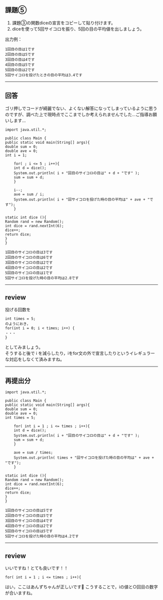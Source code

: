 ## 課題⑤
1. 課題③の関数diceの宣言をコピーして貼り付けます。
2. diceを使って5回サイコロを振り、5回の目の平均値を出しましょう。

出力例：
~~~
1回目の目は1です
2回目の目は5です
3回目の目は4です
4回目の目は5です
5回目の目は2です
5回サイコロを投げたときの目の平均は3.4です
~~~

---

## 回答
ゴリ押しでコードが綺麗でない、よくない解答になってしまっているように思うのですが、調べた上で現時点でここまでしか考えられませんでした…ご指導お願いします…

~~~
import java.util.*;

public class Main {
public static void main(String[] args){
double sum = 0;
double ave = 0;
int i = 1;

    for( ; i <= 5 ; i++){
    int d = dice();
    System.out.println( i + "回目のサイコロの目は" + d + "です" );
    sum = sum + d;
    }
    
    i--;
    ave = sum / i;
    System.out.println( i + "回サイコロを投げた時の目の平均は" + ave + "です");
    }

static int dice (){
Random rand = new Random();
int dice = rand.nextInt(6);
dice++;
return dice;
}
}

1回目のサイコロの目は3です
2回目のサイコロの目は6です
3回目のサイコロの目は2です
4回目のサイコロの目は2です
5回目のサイコロの目は1です
5回サイコロを投げた時の目の平均は2.8です
~~~
---

## review

投げる回数を
~~~
int times = 5;
のようにおき，
for(int i = 0; i < times; i++) {
・・・
}
~~~
としてみましょう。  
そうすると後で i を減らしたり，iをfor文の外で宣言したりというイレギュラーな対応をしなくて済みますね。

---

## 再提出分
~~~
import java.util.*;

public class Main {
public static void main(String[] args){
double sum = 0;
double ave = 0;
int times = 5;

    for( int i = 1 ; i <= times ; i++){
    int d = dice();
    System.out.println( i + "回目のサイコロの目は" + d + "です" );
    sum = sum + d;
    }
    
    ave = sum / times;
    System.out.println( times + "回サイコロを投げた時の目の平均は" + ave + "です");
    }

static int dice (){
Random rand = new Random();
int dice = rand.nextInt(6);
dice++;
return dice;
}
}

1回目のサイコロの目は5です
2回目のサイコロの目は5です
3回目のサイコロの目は4です
4回目のサイコロの目は2です
5回目のサイコロの目は5です
5回サイコロを投げた時の目の平均は4.2です
~~~
---

## review

いいですね！とても良いです！！
~~~
for( int i = 1 ; i <= times ; i++){
~~~
はい，ここはあんずちゃんが正しいです💯
こうすることで，iの値と○回目の数字が合いますね。